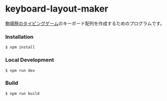 # keyboard-layout-maker
[駒場祭のタイピングゲーム](https://github.com/ut-code/typing-game)のキーボード配列を作成するためのプログラムです。

### Installation
```
$ npm install
```

### Local Development
```
$ npm run dev
```

### Build
```
$ npm run build
```
